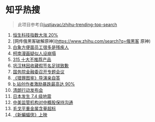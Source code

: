 # 知乎热搜

> 此项目参考自[justjavac/zhihu-trending-top-search](https://github.com/justjavac/zhihu-trending-top-search/blob/main/utils.ts)

<!-- BEGIN -->
  <!-- 最后更新时间:Fri Mar 18 2022 04:14:58 GMT+0000 (Coordinated Universal Time) -->
  1. [恒生科技指数大涨 20%](https://www.zhihu.com/search?q=恒生科技指数)
1. [网传俄黑客破解原神](https://www.zhihu.com/search?q=俄黑客 原神)
1. [白象方便面员工很多是残疾人](https://www.zhihu.com/search?q=白象)
1. [柯南漫画疑似人设崩塌 ](https://www.zhihu.com/search?q=柯南)
1. [315 十大不推荐产品](https://www.zhihu.com/search?q=十大不推荐产品)
1. [巩汉林因收藏假签名足球致歉](https://www.zhihu.com/search?q=巩汉林)
1. [国务院金融委召开专题会议](https://www.zhihu.com/search?q=国务院金融委)
1. [《猎罪图鉴》导演亲自答](https://www.zhihu.com/search?q=猎罪图鉴)
1. [b 站创作者激励暴跌最高达 90% ](https://www.zhihu.com/search?q=哔哩哔哩)
1. [清朗行动发布会](https://www.zhihu.com/search?q=清朗行动)
1. [日本发生 7.4 级地震](https://www.zhihu.com/search?q=日本地震)
1. [中美监管机构对中概股保持沟通](https://www.zhihu.com/search?q=中美监管机构)
1. [毛戈平重金属含量超标](https://www.zhihu.com/search?q=毛戈平)
1. [《新蝙蝠侠》上映](https://www.zhihu.com/search?q=新蝙蝠侠)
  <!-- END -->